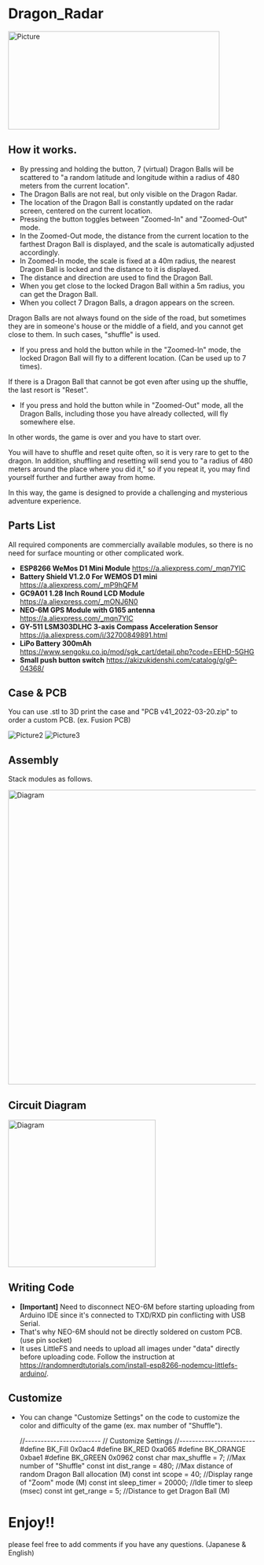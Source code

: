 # Dragon_Radar
<img src="https://user-images.githubusercontent.com/20789521/164951653-b47f373e-c136-4681-bdfb-4e81c3104c49.png" alt="Picture" title="Picture" width="430" height="200">

## How it works.
- By pressing and holding the button, 7 (virtual) Dragon Balls will be scattered to "a random latitude and longitude within a radius of 480 meters from the current location".
- The Dragon Balls are not real, but only visible on the Dragon Radar.
- The location of the Dragon Ball is constantly updated on the radar screen, centered on the current location.
- Pressing the button toggles between "Zoomed-In" and "Zoomed-Out" mode.
- In the Zoomed-Out mode, the distance from the current location to the farthest Dragon Ball is displayed, and the scale is automatically adjusted accordingly.
- In Zoomed-In mode, the scale is fixed at a 40m radius, the nearest Dragon Ball is locked and the distance to it is displayed.
- The distance and direction are used to find the Dragon Ball.
- When you get close to the locked Dragon Ball within a 5m radius, you can get the Dragon Ball.
- When you collect 7 Dragon Balls, a dragon appears on the screen.

Dragon Balls are not always found on the side of the road, but sometimes they are in someone's house or the middle of a field, and you cannot get close to them.
In such cases, "shuffle" is used.

- If you press and hold the button while in the "Zoomed-In" mode, the locked Dragon Ball will fly to a different location. (Can be used up to 7 times).

If there is a Dragon Ball that cannot be got even after using up the shuffle, the last resort is "Reset".

- If you press and hold the button while in "Zoomed-Out" mode, all the Dragon Balls, including those you have already collected, will fly somewhere else.

In other words, the game is over and you have to start over.

You will have to shuffle and reset quite often, so it is very rare to get to the dragon.
In addition, shuffling and resetting will send you to "a radius of 480 meters around the place where you did it," so if you repeat it, you may find yourself further and further away from home.

In this way, the game is designed to provide a challenging and mysterious adventure experience.

## Parts List
All required components are commercially available modules, so there is no need for surface mounting or other complicated work.

- **ESP8266 WeMos D1 Mini Module**
https://a.aliexpress.com/_mqn7YlC
- **Battery Shield V1.2.0 For WEMOS D1 mini**
https://a.aliexpress.com/_mP9hQFM
- **GC9A01 1.28 Inch Round LCD Module**
https://a.aliexpress.com/_mONJ6N0
- **NEO-6M GPS Module with G165 antenna**
https://a.aliexpress.com/_mqn7YlC
- **GY-511 LSM303DLHC 3-axis Compass Acceleration Sensor**
https://ja.aliexpress.com/i/32700849891.html
- **LiPo Battery 300mAh**
https://www.sengoku.co.jp/mod/sgk_cart/detail.php?code=EEHD-5GHG
- **Small push button switch**
https://akizukidenshi.com/catalog/g/gP-04368/

## Case & PCB
You can use .stl to 3D print the case and "PCB v41_2022-03-20.zip" to order a custom PCB. (ex. Fusion PCB)

![Picture2](https://user-images.githubusercontent.com/20789521/164953564-5a00600a-5fbc-4e1b-80e4-5dfe513fb888.png)
![Picture3](https://user-images.githubusercontent.com/20789521/164953706-4251f759-076a-4513-b543-43b20b9915b6.png)

## Assembly
Stack modules as follows.

<img src="https://user-images.githubusercontent.com/20789521/164956945-5437594a-7661-485d-b8d0-df116ebcbd65.png" alt="Diagram" title="Circuit Diagram" width="600">

## Circuit Diagram
<img src="https://user-images.githubusercontent.com/20789521/164956541-ea336510-6122-4e24-b0d0-81ad30a37c85.png" alt="Diagram" title="Circuit Diagram" width="300">

## Writing Code
- **[Important]** Need to disconnect NEO-6M before starting uploading from Arduino IDE since it's connected to TXD/RXD pin conflicting with USB Serial.
- That's why NEO-6M should not be directly soldered on custom PCB. (use pin socket)
- It uses LittleFS and needs to upload all images under "data" directly before uploading code. Follow the instruction at https://randomnerdtutorials.com/install-esp8266-nodemcu-littlefs-arduino/.

## Customize
- You can change "Customize Settings" on the code to customize the color and difficulty of the game (ex. max number of "Shuffle").

    
    //------------------------
    //   Customize Settings
    //------------------------
    #define BK_Fill 0x0ac4
    #define BK_RED 0xa065
    #define BK_ORANGE 0xbae1
    #define BK_GREEN 0x0962
    const char max_shuffle = 7;       //Max number of "Shuffle"
    const int dist_range = 480;       //Max distance of random Dragon Ball allocation (M)
    const int scope = 40;             //Display range of "Zoom" mode (M)
    const int sleep_timer = 20000;    //Idle timer to sleep (msec)
    const int get_range = 5;          //Distance to get Dragon Ball (M)
    

# Enjoy!!
please feel free to add comments if you have any questions. (Japanese & English)
